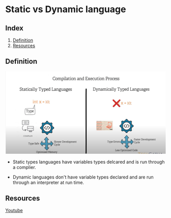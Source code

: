 # Static vs Dynamic language


## Index

1. [Definition](##definition)
2. [Resources](##resources)

## Definition
![](./images/static-vs-dynamic.png)

- Static types languages have variables types delcared and is run through a complier. 

- Dynamic languages don't have variable types declared and are run through an interpreter at run time. 

## Resources
[Youtube](https://www.youtube.com/watch?v=jlUZw8-6ljw)

